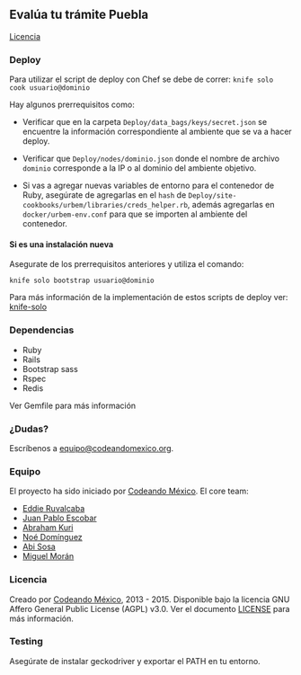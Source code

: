## Evalúa tu trámite Puebla

[Licencia](/LICENSE)

### Deploy
Para utilizar el script de deploy con Chef se debe de correr:
`knife solo cook usuario@dominio`

Hay algunos prerrequisitos como:
- Verificar que en la carpeta `Deploy/data_bags/keys/secret.json` se encuentre la información correspondiente al
ambiente que se va a hacer deploy.
- Verificar que `Deploy/nodes/dominio.json` donde el nombre de archivo `dominio` corresponde a la IP o al dominio
del ambiente objetivo.

- Si vas a agregar nuevas variables de entorno para el contenedor de Ruby, asegúrate de agregarlas en el `hash` de
`Deploy/site-cookbooks/urbem/libraries/creds_helper.rb`, además agregarlas en `docker/urbem-env.conf` para que se importen al
ambiente del contenedor.


#### Si es una instalación nueva
Asegurate de los prerrequisitos anteriores y utiliza el comando:

`knife solo bootstrap usuario@dominio`

Para más información de la implementación de estos scripts de deploy ver: [knife-solo](https://matschaffer.github.io/knife-solo/)

### Dependencias
- Ruby
- Rails
- Bootstrap sass
- Rspec
- Redis

Ver Gemfile para más información

### ¿Dudas?

Escríbenos a <equipo@codeandomexico.org>.

### Equipo

El proyecto ha sido iniciado por [Codeando México](https://github.com/CodeandoMexico?tab=members).
El core team:
- [Eddie Ruvalcaba](https://github.com/eddie-ruva)
- [Juan Pablo Escobar](https://github.com/juanpabloe)
- [Abraham Kuri](https://github.com/kurenn)
- [Noé Domínguez](https://github.com/poguez)
- [Abi Sosa](https://github.com/abisosa)
- [Miguel Morán](https://github.com/mikesaurio)

### Licencia

Creado por [Codeando México](https://github.com/CodeandoMexico?tab=members), 2013 - 2015.
Disponible bajo la licencia GNU Affero General Public License (AGPL) v3.0. Ver el documento [LICENSE](/LICENSE) para más información.


### Testing

Asegúrate de instalar geckodriver y exportar el PATH en tu entorno.
